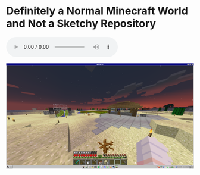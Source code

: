 # Definitely a Normal Minecraft World and Not a Sketchy Repository

<audio controls>
    <source src="https://youtu.be/zqw8FylO_Y8" type="audio/mpeg" autoplay>
</audio>

![](https://github.com/lordpaijo/definitely-a-normal-minecraft-world-and-not-a-sketchy-repository/blob/main/Snapshot_2025-03-26_12-43-06.png)
